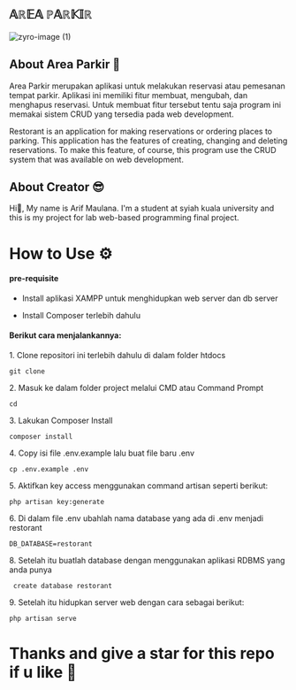 ## 𝔸ℝ𝔼𝔸 ℙ𝔸ℝ𝕂𝕀ℝ
   ![zyro-image (1)](https://user-images.githubusercontent.com/92984375/168343413-5cb6c38d-9641-4d8a-aea9-1e5f12d89491.png)

## About Area Parkir 🤔
Area Parkir merupakan aplikasi untuk melakukan reservasi atau pemesanan tempat parkir. Aplikasi ini memiliki fitur membuat, mengubah, dan menghapus reservasi. Untuk membuat fitur tersebut tentu saja program ini memakai sistem CRUD yang tersedia pada web development.

Restorant is an application for making reservations or ordering places to parking. This application has the features of creating, changing and deleting reservations. To make this feature, of course, this program use the CRUD system that was available on web development.

## About Creator 😎
Hi👋, My name is Arif Maulana. I'm a student at syiah kuala university and this is my project for lab web-based programming final project.

# How to Use ⚙

<h4>pre-requisite</h4>
<ul>
 <p> <li>Install aplikasi XAMPP untuk menghidupkan web server dan db server</li> </p>
  <li>Install Composer terlebih dahulu</ll>
  </ul>

 <h4>Berikut cara menjalankannya:</h4>
1. Clone repositori ini terlebih dahulu di dalam folder htdocs
  <pre><code>git clone </code></pre>
2. Masuk ke dalam folder project melalui CMD atau Command Prompt
   <pre><code>cd  </code></pre>
3. Lakukan Composer Install
   <pre><code>composer install</code></pre>
4. Copy isi file .env.example lalu buat file baru .env
    <pre><code>cp .env.example .env</code></pre>
5. Aktifkan key access menggunakan command artisan seperti berikut:
    <pre><code>php artisan key:generate</code></pre>
6. Di dalam file .env ubahlah nama database yang ada di .env menjadi restorant
    <pre><code>DB_DATABASE=restorant</code></pre>
8. Setelah itu buatlah database dengan menggunakan aplikasi RDBMS yang anda punya
    <pre><code> create database restorant</code></pre>
9. Setelah itu hidupkan server web dengan cara sebagai berikut:
    <pre><code>php artisan serve</code></pre>
    
# Thanks and give a star for this repo if u like 👾
